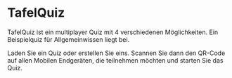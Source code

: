 # TafelQuiz

TafelQuiz ist ein multiplayer Quiz mit 4 verschiedenen Möglichkeiten. Ein Beispielquiz für Allgemeinwissen liegt bei.

Laden Sie ein Quiz oder erstellen Sie eins. Scannen Sie dann den QR-Code auf allen Mobilen Endgeräten, die teilnehmen möchten und starten Sie das Quiz.
